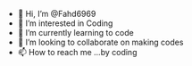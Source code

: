 - 👋 Hi, I’m @Fahd6969
- 👀 I’m interested in Coding
- 🌱 I’m currently learning to code
- 💞️ I’m looking to collaborate on making codes
- 📫 How to reach me ...by coding

<!---
Fahd6969/Fahd6969 is a ✨ special ✨ repository because its `README.md` (this file) appears on your GitHub profile.
You can click the Preview link to take a look at your changes.
--->
